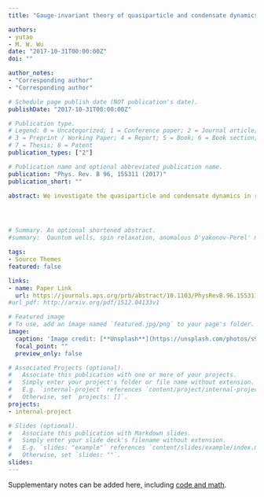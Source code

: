 ```yaml
---
title: "Gauge-invariant theory of quasiparticle and condensate dynamics in response to terahertz optical pulses in superconducting semiconductor quantum wells. I. s-wave superconductivity in the weak spin-orbit coupling limit"

authors:
- yutao
- M. W. Wu
date: "2017-10-31T00:00:00Z"
doi: ""

author_notes:
- "Corresponding author"
- "Corresponding author"

# Schedule page publish date (NOT publication's date).
publishDate: "2017-10-31T00:00:00Z"

# Publication type.
# Legend: 0 = Uncategorized; 1 = Conference paper; 2 = Journal article;
# 3 = Preprint / Working Paper; 4 = Report; 5 = Book; 6 = Book section;
# 7 = Thesis; 8 = Patent
publication_types: ["2"]

# Publication name and optional abbreviated publication name.
publication: "Phys. Rev. B 96, 155311 (2017)"
publication_short: ""

abstract: We investigate the quasiparticle and condensate dynamics in response to the terahertz optical pulses in the weak spin-orbit-coupled s-wave superconducting semiconductor quantum wells by using the gauge-invariant optical Bloch equations in the quasiparticle approximation. Specifically, in the Bloch equations, not only can the microscopic description for the quasiparticle dynamics be realized, but also the dynamics of the condensate is included, with the superfluid velocity and the effective chemical potential naturally incorporated. We reveal that the superfluid velocity itself can contribute to the pump of quasiparticles (pump effect), with its rate of change acting as the drive field to drive the quasiparticles (drive effect). We find that the oscillations of the Higgs mode with twice the frequency of the optical field are contributed dominantly by the drive effect but not the pump effect as long as the driven superconducting momentum is less than the Fermi momentum. This is in contrast to the conclusion from the Liouville or Bloch equations in the literature, in which the drive effect on the anomalous correlation is overlooked with only the pump effect considered. Furthermore, in the gauge-invariant optical Bloch equations, the charge neutrality condition is consistently considered based on the two-component model for the charge, in which the charge imbalance of quasiparticles can cause the fluctuation of the effective chemical potential for the condensate. It is predicted that during the optical process, the quasiparticle charge imbalance can be induced by both the pump and drive effects, leading to the fluctuation of the chemical potential. This fluctuation of the chemical potential is further demonstrated to directly lead to a relaxation channel for the charge imbalance even with the elastic scattering due to impurities. This is very different from the previous understanding that in the isotropic s-wave superconductivity, the impurity scattering cannot cause any charge-imbalance relaxation.




# Summary. An optional shortened abstract.
#summary:  Qauntum wells, spin relaxation, anomalous D'yakonov-Perel' mechanism, Hartree-Fock field.

tags:
- Source Themes
featured: false

links:
- name: Paper Link
  url: https://journals.aps.org/prb/abstract/10.1103/PhysRevB.96.155311
#url_pdf: http://arxiv.org/pdf/1512.04133v1

# Featured image
# To use, add an image named `featured.jpg/png` to your page's folder. 
image:
  caption: 'Image credit: [**Unsplash**](https://unsplash.com/photos/s9CC2SKySJM)'
  focal_point: ""
  preview_only: false

# Associated Projects (optional).
#   Associate this publication with one or more of your projects.
#   Simply enter your project's folder or file name without extension.
#   E.g. `internal-project` references `content/project/internal-project/index.md`.
#   Otherwise, set `projects: []`.
projects:
- internal-project

# Slides (optional).
#   Associate this publication with Markdown slides.
#   Simply enter your slide deck's filename without extension.
#   E.g. `slides: "example"` references `content/slides/example/index.md`.
#   Otherwise, set `slides: ""`.
slides:
---
```


Supplementary notes can be added here, including [code and math](https://sourcethemes.com/academic/docs/writing-markdown-latex/).
